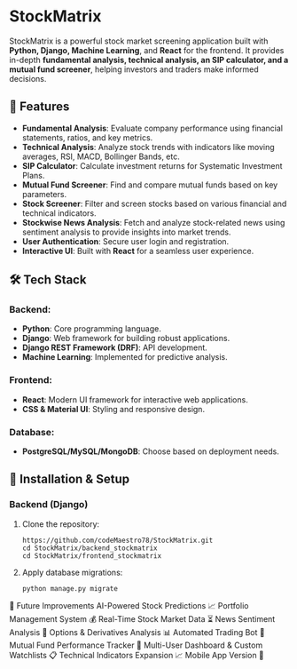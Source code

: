 # StockMatrix

StockMatrix is a powerful stock market screening application built with **Python, Django, Machine Learning**, and **React** for the frontend. It provides in-depth **fundamental analysis, technical analysis, an SIP calculator, and a mutual fund screener**, helping investors and traders make informed decisions.

## 🚀 Features

- **Fundamental Analysis**: Evaluate company performance using financial statements, ratios, and key metrics.
- **Technical Analysis**: Analyze stock trends with indicators like moving averages, RSI, MACD, Bollinger Bands, etc.
- **SIP Calculator**: Calculate investment returns for Systematic Investment Plans.
- **Mutual Fund Screener**: Find and compare mutual funds based on key parameters.
- **Stock Screener**: Filter and screen stocks based on various financial and technical indicators.
- **Stockwise News Analysis**: Fetch and analyze stock-related news using sentiment analysis to provide insights into market trends.
- **User Authentication**: Secure user login and registration.
- **Interactive UI**: Built with **React** for a seamless user experience.



## 🛠️ Tech Stack

### Backend:

- **Python**: Core programming language.
- **Django**: Web framework for building robust applications.
- **Django REST Framework (DRF)**: API development.
- **Machine Learning**: Implemented for predictive analysis.

### Frontend:

- **React**: Modern UI framework for interactive web applications.
- **CSS & Material UI**: Styling and responsive design.

### Database:

- **PostgreSQL/MySQL/MongoDB**: Choose based on deployment needs.

## 🚀 Installation & Setup

### Backend (Django)

1. Clone the repository:
   ```
   https://github.com/codeMaestro78/StockMatrix.git
   cd StockMatrix/backend_stockmatrix     
   cd StockMatrix/frontend_stockmatrix

   ```
2. Apply database migrations:
    ```
    python manage.py migrate

    ```

🚀 Future Improvements
AI-Powered Stock Predictions 📈
Portfolio Management System 💰
Real-Time Stock Market Data ⏳
News Sentiment Analysis 📰
Options & Derivatives Analysis 📊
Automated Trading Bot 🤖
Mutual Fund Performance Tracker 📌
Multi-User Dashboard & Custom Watchlists 📋
Technical Indicators Expansion 📈
Mobile App Version 📱


